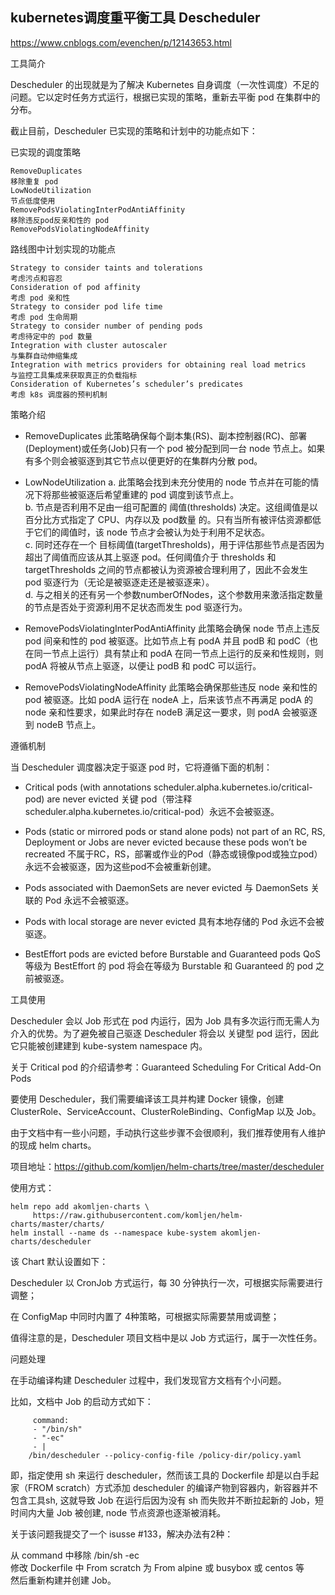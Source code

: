 

## kubernetes调度重平衡工具 Descheduler

https://www.cnblogs.com/evenchen/p/12143653.html

工具简介

Descheduler 的出现就是为了解决 Kubernetes 自身调度（一次性调度）不足的问题。它以定时任务方式运行，根据已实现的策略，重新去平衡 pod 在集群中的分布。

截止目前，Descheduler 已实现的策略和计划中的功能点如下：

 

已实现的调度策略

```
RemoveDuplicates
移除重复 pod
LowNodeUtilization
节点低度使用
RemovePodsViolatingInterPodAntiAffinity
移除违反pod反亲和性的 pod
RemovePodsViolatingNodeAffinity
```

路线图中计划实现的功能点
```
Strategy to consider taints and tolerations
考虑污点和容忍
Consideration of pod affinity
考虑 pod 亲和性
Strategy to consider pod life time
考虑 pod 生命周期
Strategy to consider number of pending pods
考虑待定中的 pod 数量
Integration with cluster autoscaler
与集群自动伸缩集成
Integration with metrics providers for obtaining real load metrics
与监控工具集成来获取真正的负载指标
Consideration of Kubernetes’s scheduler’s predicates
考虑 k8s 调度器的预判机制
``` 

策略介绍

- RemoveDuplicates
此策略确保每个副本集(RS)、副本控制器(RC)、部署(Deployment)或任务(Job)只有一个 pod 被分配到同一台 node 节点上。如果有多个则会被驱逐到其它节点以便更好的在集群内分散 pod。

- LowNodeUtilization
a. 此策略会找到未充分使用的 node 节点并在可能的情况下将那些被驱逐后希望重建的 pod 调度到该节点上。  
b. 节点是否利用不足由一组可配置的 阈值(thresholds) 决定。这组阈值是以百分比方式指定了 CPU、内存以及 pod数量 的。只有当所有被评估资源都低于它们的阈值时，该 node 节点才会被认为处于利用不足状态。  
c. 同时还存在一个 目标阈值(targetThresholds)，用于评估那些节点是否因为超出了阈值而应该从其上驱逐 pod。任何阈值介于 thresholds 和 targetThresholds 之间的节点都被认为资源被合理利用了，因此不会发生 pod 驱逐行为（无论是被驱逐走还是被驱逐来）。  
d. 与之相关的还有另一个参数numberOfNodes，这个参数用来激活指定数量的节点是否处于资源利用不足状态而发生 pod 驱逐行为。  

- RemovePodsViolatingInterPodAntiAffinity
此策略会确保 node 节点上违反 pod 间亲和性的 pod 被驱逐。比如节点上有 podA 并且 podB 和 podC（也在同一节点上运行）具有禁止和 podA 在同一节点上运行的反亲和性规则，则 podA 将被从节点上驱逐，以便让 podB 和 podC 可以运行。

- RemovePodsViolatingNodeAffinity
此策略会确保那些违反 node 亲和性的 pod 被驱逐。比如 podA 运行在 nodeA 上，后来该节点不再满足 podA 的 node 亲和性要求，如果此时存在 nodeB 满足这一要求，则 podA 会被驱逐到 nodeB 节点上。

 
遵循机制

当 Descheduler 调度器决定于驱逐 pod 时，它将遵循下面的机制：

- Critical pods (with annotations scheduler.alpha.kubernetes.io/critical-pod) are never evicted
关键 pod（带注释 scheduler.alpha.kubernetes.io/critical-pod）永远不会被驱逐。

- Pods (static or mirrored pods or stand alone pods) not part of an RC, RS, Deployment or Jobs are never evicted because these pods won’t be recreated
不属于RC，RS，部署或作业的Pod（静态或镜像pod或独立pod）永远不会被驱逐，因为这些pod不会被重新创建。

- Pods associated with DaemonSets are never evicted
与 DaemonSets 关联的 Pod 永远不会被驱逐。

- Pods with local storage are never evicted
具有本地存储的 Pod 永远不会被驱逐。

- BestEffort pods are evicted before Burstable and Guaranteed pods
QoS 等级为 BestEffort 的 pod 将会在等级为 Burstable 和 Guaranteed 的 pod 之前被驱逐。

 
工具使用

Descheduler 会以 Job 形式在 pod 内运行，因为 Job 具有多次运行而无需人为介入的优势。为了避免被自己驱逐 Descheduler 将会以 关键型 pod 运行，因此它只能被创建建到 kube-system namespace 内。

关于 Critical pod 的介绍请参考：Guaranteed Scheduling For Critical Add-On Pods

要使用 Descheduler，我们需要编译该工具并构建 Docker 镜像，创建 ClusterRole、ServiceAccount、ClusterRoleBinding、ConfigMap 以及 Job。

由于文档中有一些小问题，手动执行这些步骤不会很顺利，我们推荐使用有人维护的现成 helm charts。

项目地址：https://github.com/komljen/helm-charts/tree/master/descheduler

使用方式：

```
helm repo add akomljen-charts \
     https://raw.githubusercontent.com/komljen/helm-charts/master/charts/
helm install --name ds --namespace kube-system akomljen-charts/descheduler
```
 

该 Chart 默认设置如下：


Descheduler 以 CronJob 方式运行，每 30 分钟执行一次，可根据实际需要进行调整；

在 ConfigMap 中同时内置了 4种策略，可根据实际需要禁用或调整；

值得注意的是，Descheduler 项目文档中是以 Job 方式运行，属于一次性任务。

 
问题处理

在手动编译构建 Descheduler 过程中，我们发现官方文档有个小问题。

比如，文档中 Job 的启动方式如下：
```
     command:
     - "/bin/sh"
     - "-ec"
     - |
    /bin/descheduler --policy-config-file /policy-dir/policy.yaml
```
即，指定使用 sh 来运行 descheduler，然而该工具的 Dockerfile 却是以白手起家（FROM scratch）方式添加 descheduler 的编译产物到容器内，新容器并不包含工具sh, 这就导致 Job 在运行后因为没有 sh 而失败并不断拉起新的 Job，短时间内大量 Job 被创建, node 节点资源也逐渐被消耗。

关于该问题我提交了一个 isusse #133，解决办法有2种：

从 command 中移除 /bin/sh -ec  
修改 Dockerfile 中 From scratch 为 From alpine 或 busybox 或 centos 等  
然后重新构建并创建 Job。


